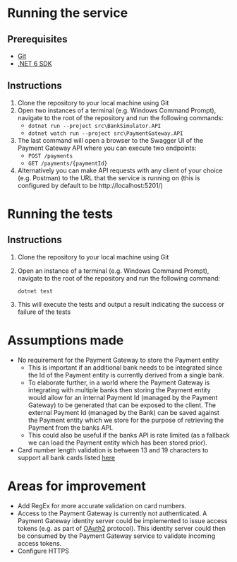 # Running the service
## Prerequisites
- [Git](https://git-scm.com/downloads)
- [.NET 6 SDK](https://dotnet.microsoft.com/en-us/download)

## Instructions
1. Clone the repository to your local machine using Git
2. Open two instances of a terminal (e.g. Windows Command Prompt), navigate to the root of the repository and run the following commands:
    -  `dotnet run --project src\BankSimulator.API`
    -  `dotnet watch run --project src\PaymentGateway.API`
3. The last command will open a browser to the Swagger UI of the Payment Gateway API where you can execute two endpoints:
    - `POST /payments`
    - `GET /payments/{paymentId}`
4. Alternatively you can make API requests with any client of your choice (e.g. Postman) to the URL that the service is running on (this is configured by default to be http://localhost:5201/)

# Running the tests
## Instructions
1. Clone the repository to your local machine using Git
2. Open an instance of a terminal (e.g. Windows Command Prompt), navigate to the root of the repository and run the following command:

    `dotnet test`

3. This will execute the tests and output a result indicating the success or failure of the tests

# Assumptions made
- No requirement for the Payment Gateway to store the Payment entity
    - This is important if an additional bank needs to be integrated since the Id of the Payment entity is currently derived from a single bank. 
    - To elaborate further, in a world where the Payment Gateway is integrating with multiple banks then storing the Payment entity would allow for an internal Payment Id (managed by the Payment Gateway) to be generated that can be exposed to the client. The external Payment Id (managed by the Bank) can be saved against the Payment entity which we store for the purpose of retrieving the Payment from the banks API.
    - This could also be useful if the banks API is rate limited (as a fallback we can load the Payment entity which has been stored prior).
- Card number length validation is between 13 and 19 characters to support all bank cards listed [here](https://www.validcreditcardnumber.com/)

# Areas for improvement
- Add RegEx for more accurate validation on card numbers.
- Access to the Payment Gateway is currently not authenticated. A Payment Gateway identity server could be implemented to issue access tokens (e.g. as part of [OAuth2](https://oauth.net/2/) protocol). This identity server could then be consumed by the Payment Gateway service to validate incoming access tokens.
- Configure HTTPS
